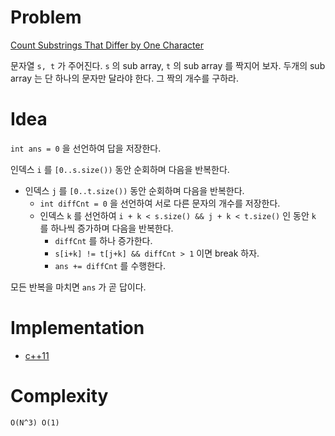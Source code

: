 # Problem

[Count Substrings That Differ by One Character](https://leetcode.com/problems/count-substrings-that-differ-by-one-character/)

문자열 `s, t` 가 주어진다. `s` 의 sub array, `t` 의 sub array 를
짝지어 보자. 두개의 sub array 는 단 하나의 문자만 달라야 한다.
그 짝의 개수를 구하라.

# Idea

`int ans = 0` 을 선언하여 답을 저장한다.

인덱스 `i` 를 `[0..s.size())` 동안 순회하며 다음을 반복한다.
* 인덱스 `j` 를 `[0..t.size())` 동안 순회하며 다음을 반복한다.
  * `int diffCnt = 0` 을 선언하여 서로 다른 문자의 개수를 저장한다.
  * 인덱스 `k` 를 선언하여 `i + k < s.size() && j + k < t.size()` 인
    동안 `k` 를 하나씩 증가하며 다음을 반복한다.
    * `diffCnt` 를 하나 증가한다.
    * `s[i+k] != t[j+k] && diffCnt > 1` 이면 break 하자. 
    * `ans += diffCnt` 를 수행한다.
    
모든 반복을 마치면 `ans` 가 곧 답이다.

# Implementation

* [c++11](a.cpp)

# Complexity

```
O(N^3) O(1)
```

